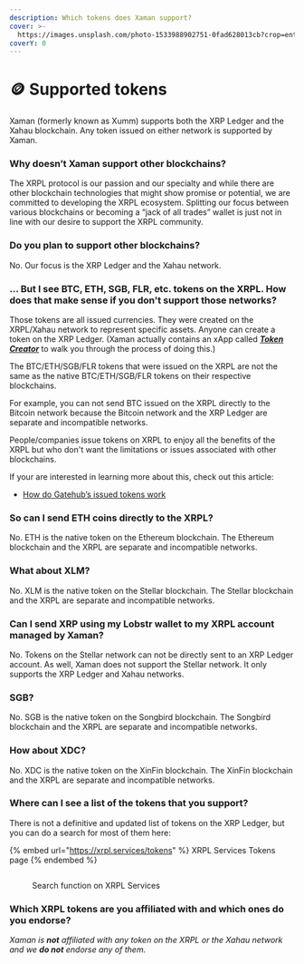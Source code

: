 ```yaml
---
description: Which tokens does Xaman support?
cover: >-
  https://images.unsplash.com/photo-1533988902751-0fad628013cb?crop=entropy&cs=tinysrgb&fm=jpg&ixid=MnwxOTcwMjR8MHwxfHNlYXJjaHwyfHx0b2tlbnN8ZW58MHx8fHwxNjc0NTczMTM3&ixlib=rb-4.0.3&q=80
coverY: 0
---
```


# 🪙 Supported tokens

Xaman (formerly known as Xumm) supports both the XRP Ledger and the Xahau blockchain. Any token issued on either network is supported by Xaman.

### **Why doesn’t Xaman support other blockchains?**

The XRPL protocol is our passion and our specialty and while there are other blockchain technologies that might show promise or potential, we are committed to developing the XRPL ecosystem. Splitting our focus between various blockchains or becoming a “jack of all trades” wallet is just not in line with our desire to support the XRPL community.

### **Do you plan to support other blockchains?**

No. Our focus is the XRP Ledger and the Xahau network.

### **… But I see BTC, ETH, SGB, FLR, etc. tokens on the XRPL. How does that make sense if you don't support those networks?**

Those tokens are all issued currencies. They were created on the XRPL/Xahau network to represent specific assets. Anyone can create a token on the XRP Ledger. (Xaman actually contains an xApp called [_**Token Creator**_](https://xumm.app/detect/xapp:nixer.tokencreate) to walk you through the process of doing this.)

The BTC/ETH/SGB/FLR tokens that were issued on the XRPL are not the same as the native BTC/ETH/SGB/FLR tokens on their respective blockchains.&#x20;

For example, you can not send BTC issued on the XRPL directly to the Bitcoin network because the Bitcoin network and the XRP Ledger are separate and incompatible networks.&#x20;

People/companies issue tokens on XRPL to enjoy all the benefits of the XRPL but who don't want the limitations or issues associated with other blockchains.

If your are interested in learning more about this, check out this article:

* [How do Gatehub’s issued tokens work](https://support.xumm.app/hc/en-us/articles/4619198806802)

### **So can I send ETH coins directly to the XRPL?**

No. ETH is the native token on the Ethereum blockchain. The Ethereum blockchain and the XRPL are separate and incompatible networks.

### **What about XLM?**

No. XLM is the native token on the Stellar blockchain. The Stellar blockchain and the XRPL are separate and incompatible networks.

### Can I send XRP using my Lobstr wallet to my XRPL account managed by Xaman?

No. Tokens on the Stellar network can not be directly sent to an XRP Ledger account. As well, Xaman does not support the Stellar network. It only supports the XRP Ledger and Xahau networks.

### **SGB?**

No. SGB is the native token on the Songbird blockchain. The Songbird blockchain and the XRPL are separate and incompatible networks.

### **How about XDC?**

No. XDC is the native token on the XinFin blockchain. The XinFin blockchain and the XRPL are separate and incompatible networks.

### **Where can I see a list of the tokens that you support?**

There is not a definitive and updated list of tokens on the XRP Ledger, but you can do a search for most of them here:

{% embed url="https://xrpl.services/tokens" %}
XRPL Services Tokens page
{% endembed %}

<figure><img src="../.gitbook/assets/XRPL Servceis - Search Bar.png" alt=""><figcaption><p>Search function on XRPL Services</p></figcaption></figure>

### **Which XRPL tokens are you affiliated with and which ones do you endorse?**

_Xaman is **not** affiliated with any token on the XRPL or the Xahau network and we **do not** endorse any of them._
